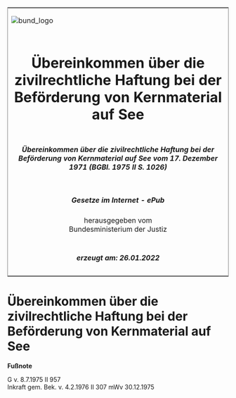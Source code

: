 <span id="DECKBLATT.html"></span>

<table border="0" frame="border" width="100%">

<tr valign="top">

<td align="left">

![bund\_logo](BfJ_2021_Web_de_de.gif)

</td>

<td align="right">

 

</td>

</tr>

<tr align="center" valign="middle">

<td colspan="2">

# Übereinkommen über die zivilrechtliche Haftung bei der Beförderung von Kernmaterial auf See

</td>

</tr>

<tr align="center" valign="middle">

<td colspan="2">

##### Übereinkommen über die zivilrechtliche Haftung bei der Beförderung von Kernmaterial auf See vom 17. Dezember 1971 (BGBl. 1975 II S. 1026)

</td>

</tr>

<tr align="center" valign="middle">

<td colspan="2">

  
  

##### Gesetze im Internet - ePub  
  
herausgegeben vom  
Bundesministerium der Justiz

</td>

</tr>

<tr align="center" valign="bottom">

<td colspan="2">

  
  

##### erzeugt am: 26.01.2022

</td>

</tr>

</table>

<span id="BJNR210260975.html"></span>

# Übereinkommen über die zivilrechtliche Haftung bei der Beförderung von Kernmaterial auf See

<div>

  
**Fußnote**

<div class="jnhtml">

<div>

<div class="jurAbsatz">

G v. 8.7.1975 II 957  
Inkraft gem. Bek. v. 4.2.1976 II 307 mWv 30.12.1975

</div>

</div>

</div>

</div>
